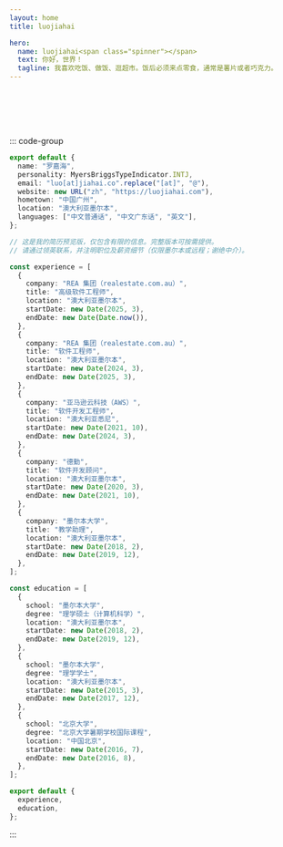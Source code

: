 ```yaml
---
layout: home
title: luojiahai

hero:
  name: luojiahai<span class="spinner"></span>
  text: 你好，世界！
  tagline: 我喜欢吃饭、做饭、逛超市。饭后必须来点零食，通常是薯片或者巧克力。
---
```


<Badge type="pink" label="🖥️" text="软件工程打工人" /><br/>
<Badge type="light-blue" label="✈️" text="空客模拟飞行员" /><br/>
<Badge type="yellow" label="🍟" text="麦当劳忠实信徒" /><br/>
<Badge type="red" label="🍗" text="肯德基炸鸡狂热爱好者" /><br/>

::: code-group

```typescript [whoami.ts] :line-numbers
export default {
  name: "罗嘉海",
  personality: MyersBriggsTypeIndicator.INTJ,
  email: "luo[at]jiahai.co".replace("[at]", "@"),
  website: new URL("zh", "https://luojiahai.com"),
  hometown: "中国广州",
  location: "澳大利亚墨尔本",
  languages: ["中文普通话", "中文广东话", "英文"],
};
```

```typescript [resume.ts] :line-numbers
// 这是我的简历预览版，仅包含有限的信息。完整版本可按需提供。
// 请通过领英联系，并注明职位及薪资细节（仅限墨尔本或远程；谢绝中介）。

const experience = [
  {
    company: "REA 集团（realestate.com.au）",
    title: "高级软件工程师",
    location: "澳大利亚墨尔本",
    startDate: new Date(2025, 3),
    endDate: new Date(Date.now()),
  },
  {
    company: "REA 集团（realestate.com.au）",
    title: "软件工程师",
    location: "澳大利亚墨尔本",
    startDate: new Date(2024, 3),
    endDate: new Date(2025, 3),
  },
  {
    company: "亚马逊云科技（AWS）",
    title: "软件开发工程师",
    location: "澳大利亚悉尼",
    startDate: new Date(2021, 10),
    endDate: new Date(2024, 3),
  },
  {
    company: "德勤",
    title: "软件开发顾问",
    location: "澳大利亚墨尔本",
    startDate: new Date(2020, 3),
    endDate: new Date(2021, 10),
  },
  {
    company: "墨尔本大学",
    title: "教学助理",
    location: "澳大利亚墨尔本",
    startDate: new Date(2018, 2),
    endDate: new Date(2019, 12),
  },
];

const education = [
  {
    school: "墨尔本大学",
    degree: "理学硕士（计算机科学）",
    location: "澳大利亚墨尔本",
    startDate: new Date(2018, 2),
    endDate: new Date(2019, 12),
  },
  {
    school: "墨尔本大学",
    degree: "理学学士",
    location: "澳大利亚墨尔本",
    startDate: new Date(2015, 3),
    endDate: new Date(2017, 12),
  },
  {
    school: "北京大学",
    degree: "北京大学暑期学校国际课程",
    location: "中国北京",
    startDate: new Date(2016, 7),
    endDate: new Date(2016, 8),
  },
];

export default {
  experience,
  education,
};
```

:::
